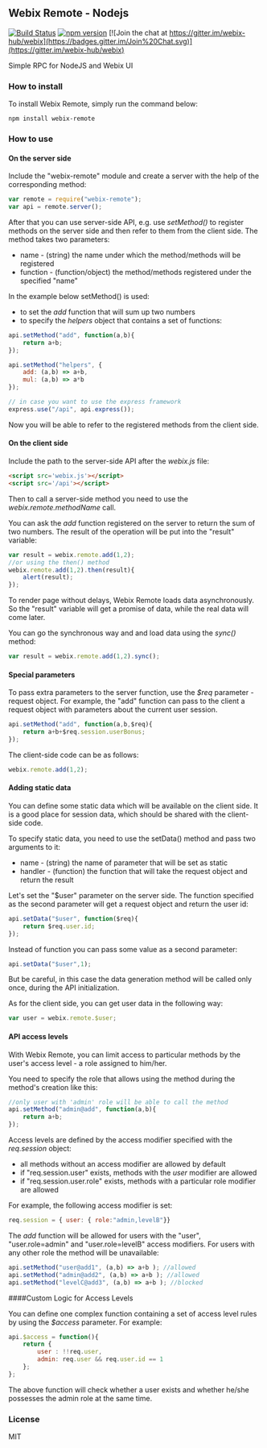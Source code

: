 Webix Remote - Nodejs
---------------------


[![Build Status](https://travis-ci.org/webix-hub/webix-remote-js.svg?branch=master)](https://travis-ci.org/webix-hub/webix-remote-js)
[![npm version](https://badge.fury.io/js/webix-remote.svg)](https://badge.fury.io/js/webix-remote)
[![Join the chat at https://gitter.im/webix-hub/webix](https://badges.gitter.im/Join%20Chat.svg)](https://gitter.im/webix-hub/webix) 


Simple RPC for NodeJS and Webix UI


### How to install

To install Webix Remote, simply run the command below:

```
npm install webix-remote
```

### How to use

#### On the server side

Include the "webix-remote" module and create a server with the help of the corresponding method:

```js
var remote = require("webix-remote");
var api = remote.server();
```
After that you can use server-side API, e.g. use *setMethod()* to register methods on the server side and then refer to them from the client side.
The method takes two parameters:

- name - (string) the name under which the method/methods will be registered
- function - (function/object) the method/methods registered under the specified "name"

In the example below setMethod() is used:

- to set the *add* function that will sum up two numbers 
- to specify the *helpers* object that contains a set of functions:

```js
api.setMethod("add", function(a,b){
	return a+b;
});

api.setMethod("helpers", {
	add: (a,b) => a+b,
	mul: (a,b) => a*b
});

// in case you want to use the express framework
express.use("/api", api.express());
```
Now you will be able to refer to the registered methods from the client side.

#### On the client side

Include the path to the server-side API after the *webix.js* file:

```html
<script src='webix.js'></script>
<script src='/api'></script>
```

Then to call a server-side method you need to use the *webix.remote.methodName* call.

You can ask the *add* function registered on the server to return the sum of two numbers. 
The result of the operation will be put into the "result" variable:

```js
var result = webix.remote.add(1,2);
//or using the then() method
webix.remote.add(1,2).then(result){
    alert(result);
});
```
To render page without delays, Webix Remote loads data asynchronously. So the "result" variable will get a promise of data, while 
the real data will come later.

You can go the synchronous way and and load data using the *sync()* method:

```js
var result = webix.remote.add(1,2).sync();
```

#### Special parameters

To pass extra parameters to the server function, use the *$req* parameter - request object. 
For example, the "add" function can pass to the client a request object with parameters about the current user session.

```js
api.setMethod("add", function(a,b,$req){
	return a+b+$req.session.userBonus;
});
```

The client-side code can be as follows:

```js
webix.remote.add(1,2);
```

#### Adding static data

You can define some static data which will be available on the client side. It is a good place for session data, 
which should be shared with the client-side code.

To specify static data, you need to use the setData() method and pass two arguments to it:

- name - (string) the name of parameter that will be set as static
- handler - (function) the function that will take the request object and return the result

Let's set the "$user" parameter on the server side. The function specified as the second parameter will get a request object and return the user id:

```js
api.setData("$user", function($req){
	return $req.user.id;
});
```
Instead of function you can pass some value as a second parameter:

```js
api.setData("$user",1);
```
But be careful, in this case the data generation method will be called only once, during the API initialization. 

As for the client side, you can get user data in the following way:

```js
var user = webix.remote.$user;
```

#### API access levels

With Webix Remote, you can limit access to particular methods by the user's access level - a role assigned to him/her. 

You need to specify the role that allows using the method during the method's creation like this:

```js
//only user with 'admin' role will be able to call the method
api.setMethod("admin@add", function(a,b){
	return a+b;
});
```

Access levels are defined by the access modifier specified with the *req.session* object:

- all methods without an access modifier are allowed by default
- if "req.session.user" exists, methods with the *user* modifier are allowed
- if "req.session.user.role" exists, methods with a particular role modifier are allowed

For example, the following access modifier is set:

```js
req.session = { user: { role:"admin,levelB"}}
```

The *add* function will be allowed for users with the "user", "user.role=admin" and "user.role=levelB" access modifiers. 
For users with any other role the method will be unavailable:

```js
api.setMethod("user@add1", (a,b) => a+b ); //allowed
api.setMethod("admin@add2", (a,b) => a+b ); //allowed
api.setMethod("levelC@add3", (a,b) => a+b ); //blocked
```
####Custom Logic for Access Levels

You can define one complex function containing a set of access level rules by using the *$access* parameter. For example:

```js
api.$access = function(){
	return { 
		user : !!req.user,
		admin: req.user && req.user.id == 1 
	};
};
```
The above function will check whether a user exists and whether he/she possesses the admin role at the same time.


### License

MIT
